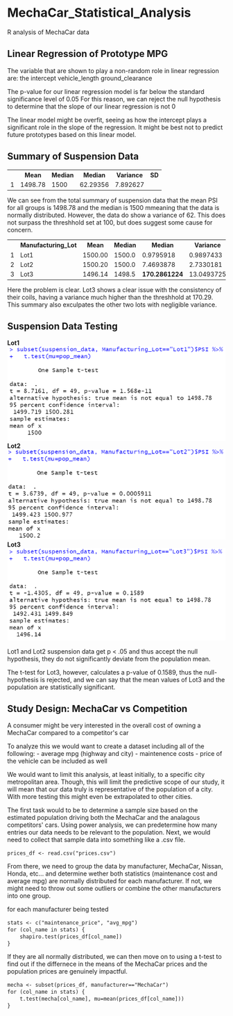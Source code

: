 # MechaCar_Statistical_Analysis

R analysis of MechaCar data

## Linear Regression of Prototype MPG

The variable that are shown to play a non-random role in linear regression are:
    the intercept
    vehicle_length
    ground_clearance

The p-value for our linear regression model is far below the standard significance level of 0.05
For this reason, we can reject the null hypothesis to determine that the slope of our linear regression is not 0

The linear model might be overfit, seeing as how the intercept plays a significant role in the slope of the regression.
It might be best not to predict future prototypes based on this linear model.

## Summary of Suspension Data

<table>
  <tr>
    <th></th>
    <th>Mean</th>
    <th>Median</th>
    <th>Median</th>
    <th>Variance</th>
    <th>SD</th>
  </tr>
  <tr>
    <td>1</td>
    <td>1498.78</td>
    <td>1500</td>
    <td>62.29356</td>
    <td>7.892627</td>
  </tr>
</table>

We can see from the total summary of suspension data that the mean PSI for all groups is 1498.78 and the median is 1500 mmeaning that the data is normally distributed. However, the data do show a variance of 62. This does not surpass the threshhold set at 100, but does suggest some cause for concern.

<table>
  <tr>
    <th></th>
    <th>Manufacturing_Lot</th>
    <th>Mean</th>
    <th>Median</th>
    <th>Median</th>
    <th>Variance</th>
    <th>SD</th>
  </tr>
  <tr>
    <td>1</td>
    <td>Lot1</td>
    <td>1500.00</td>
    <td>1500.0</td>
    <td>0.9795918</td>
    <td>0.9897433</td>
  </tr>
  <tr>
    <td>2</td>
    <td>Lot2</td>
    <td>1500.20</td>
    <td>1500.0</td>
    <td>7.4693878</td>
    <td>2.7330181</td>
  </tr>
  <tr>
    <td>3</td>
    <td>Lot3</td>
    <td>1496.14</td>
    <td>1498.5</td>
    <td><b>170.2861224</b></td>
    <td>13.0493725</td>
  </tr>
</table>

Here the problem is clear. Lot3 shows a clear issue with the consistency of their coils, having a variance much higher than the threshhold at 170.29. This summary also exculpates the other two lots with negligible variance.

## Suspension Data Testing

**Lot1**
![Lot1 ttest](/ttest1.png)
**Lot2**
![Lot2 ttest](/ttest2.png)
**Lot3**
![Lot3 ttest](/ttest3.png)

Lot1 and Lot2 suspension data get p < .05 and thus accept the null hypothesis, they do not significantly deviate from the population mean.

The t-test for Lot3, however, calculates a p-value of 0.1589, thus the null-hypothesis is rejected, and we can say that the mean values of Lot3 and the population are statistically significant.

## Study Design: MechaCar vs Competition

A consumer might be very interested in the overall cost of owning a MechaCar compared to a competitor's car

To analyze this we would want to create a dataset including all of the following:
    - average mpg (highway and city)
    - maintenence costs
    - price of the vehicle can be included as well

We would want to limit this analysis, at least initially, to a specific city metropolitan area. Though, this will limit the predictive scope of our study, it will mean that our data truly is representative of the population of a city. With more testing this might even be extrapolated to other cities.

The first task would to be to determine a sample size based on the estimated population driving both the MechaCar and the analagous competitors' cars. Using power analysis, we can predetermine how many entries our data needs to be relevant to the population. Next, we would need to collect that sample data into something like a .csv file.

~~~
prices_df <- read.csv("prices.csv")
~~~

From there, we need to group the data by manufacturer, MechaCar, Nissan, Honda, etc... and determine wether both statistics (maintenance cost and average mpg) are normally distributed for each manufacturer. If not, we might need to throw out some outliers or combine the other manufacturers into one group.

for each manufacturer being tested
~~~
stats <- c("maintenance_price", "avg_mpg")
for (col_name in stats) {
    shapiro.test(prices_df[col_name])
}
~~~

If they are all normally distributed, we can then move on to using a t-test to find out if the differnece in the means of the MechaCar prices and the population prices are genuinely impactful.

~~~
mecha <- subset(prices_df, manufacturer=="MechaCar")
for (col_name in stats) {
    t.test(mecha[col_name], mu=mean(prices_df[col_name]))
}
~~~